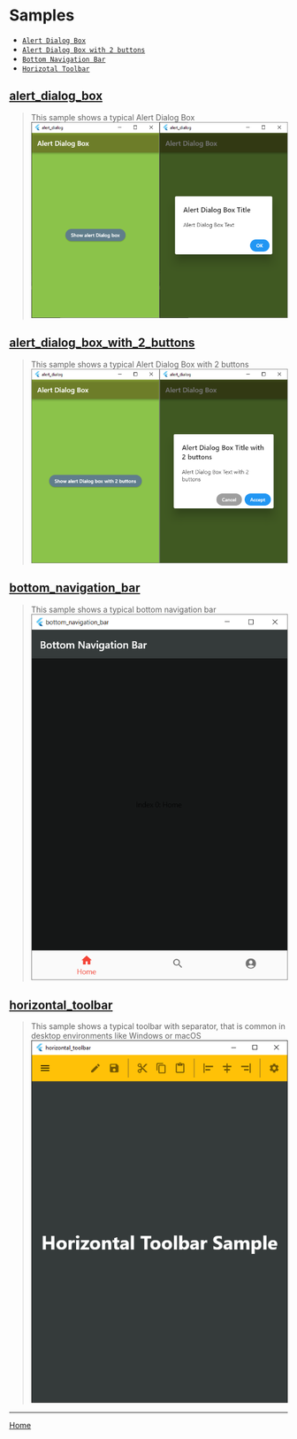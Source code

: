 # Samples
- [`Alert Dialog Box`](#alert_dialog_box)
- [`Alert Dialog Box with 2 buttons`](#alert_dialog_box_with_2_buttons)
- [`Bottom Navigation Bar`](#bottom_navigation_bar)
- [`Horizotal Toolbar`](#horizontal_toolbar)

## <a name="alert_dialog_box"></a>[**alert_dialog_box**](alert_dialog_box/lib/main.dart)
> This sample shows a typical Alert Dialog Box
![Flutter Sample - Alert Dialog Box](images/flutter_sample-Alert_Dialog_Box.png)


## <a name="alert_dialog_box_with_2_buttons"></a>[**alert_dialog_box_with_2_buttons**](alert_dialog_box_with_2_buttons/lib/main.dart)
> This sample shows a typical Alert Dialog Box with 2 buttons
![Flutter Sample - Alert Dialog Box with 2 buttons](images/flutter_sample-Alert_Dialog_Box_with_2_buttons.png)


## <a name="bottom_navigation_bar"></a>[**bottom_navigation_bar**](bottom_navigation_bar/lib/main.dart)
> This sample shows a typical bottom navigation bar
![Flutter Sample - Bottom Navigation Bar](images/flutter_sample-Bottom_Navigation_Bar.png)


## <a name="horizontal_toolbar"></a>[**horizontal_toolbar**](horizontal_toolbar/lib/main.dart)
> This sample shows a typical toolbar with separator, that is common in desktop environments like Windows or macOS
![Flutter Sample - Horizontal Toolbar](images/flutter_sample-Horizontal_Toolbar.png)


---
[Home](../README.md)
